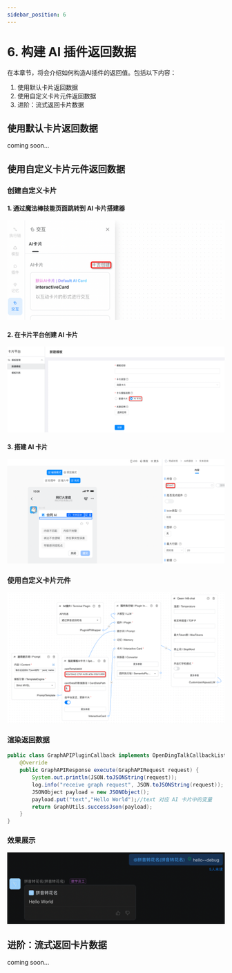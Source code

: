 ```yaml
---
sidebar_position: 6
---
```


# 6. 构建 AI 插件返回数据
在本章节，将会介绍如何构造AI插件的返回值。包括以下内容：
1. 使用默认卡片返回数据
2. 使用自定义卡片元件返回数据
3. 进阶：流式返回卡片数据

## 使用默认卡片返回数据

coming soon...

## 使用自定义卡片元件返回数据

### 创建自定义卡片
#### 1. 通过魔法棒技能页面跳转到 AI 卡片搭建器
![forward-to-card-builder.png](/img/explore/stream/aiplugin/forward-to-card-builder.png)

#### 2. 在卡片平台创建 AI 卡片
![create-ai-card.png](/img/explore/stream/aiplugin/create-ai-card.png)

#### 3. 搭建 AI 卡片 
![create-ai-card-ui.png](/img/explore/stream/aiplugin/create-ai-card-ui.png)

### 使用自定义卡片元件
![use-ai-card-component.png](/img/explore/stream/aiplugin/use-ai-card-component.png)

### 渲染返回数据
```java title="GraphAPIPluginCallback.java" showLineNumbers
public class GraphAPIPluginCallback implements OpenDingTalkCallbackListener<GraphAPIRequest, GraphAPIResponse> {
    @Override
    public GraphAPIResponse execute(GraphAPIRequest request) {
        System.out.println(JSON.toJSONString(request));
        log.info("receive graph request", JSON.toJSONString(request));
        JSONObject payload = new JSONObject();
        payload.put("text","Hello World");//text 对应 AI 卡片中的变量
        return GraphUtils.successJson(payload);
    }
}
```

### 效果展示
![show-ai-card.png.png](/img/explore/stream/aiplugin/show-ai-card.png)

## 进阶：流式返回卡片数据

coming soon...